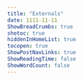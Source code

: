 ```yaml
---
title: "Externals"
date: 1111-11-11
ShowBreadCrumbs: true
shotoc: true
hiddenInHomeList: true
tocopen: true
ShowPostNavLinks: true
ShowReadingTime: false
ShowWordCount: false
---
```



